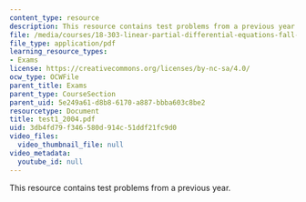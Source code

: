```yaml
---
content_type: resource
description: This resource contains test problems from a previous year.
file: /media/courses/18-303-linear-partial-differential-equations-fall-2006/3db4fd79f346580d914c51ddf21fc9d0_test1_2004.pdf
file_type: application/pdf
learning_resource_types:
- Exams
license: https://creativecommons.org/licenses/by-nc-sa/4.0/
ocw_type: OCWFile
parent_title: Exams
parent_type: CourseSection
parent_uid: 5e249a61-d8b8-6170-a887-bbba603c8be2
resourcetype: Document
title: test1_2004.pdf
uid: 3db4fd79-f346-580d-914c-51ddf21fc9d0
video_files:
  video_thumbnail_file: null
video_metadata:
  youtube_id: null
---
```

This resource contains test problems from a previous year.